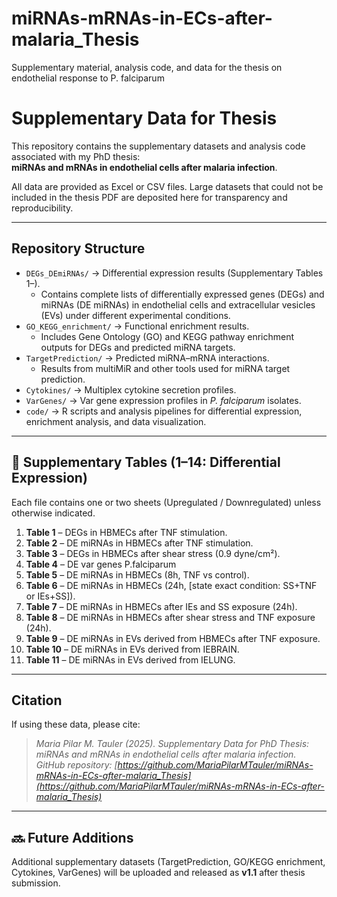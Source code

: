 # miRNAs-mRNAs-in-ECs-after-malaria_Thesis
Supplementary material, analysis code, and data for the thesis on endothelial response to P. falciparum 
# Supplementary Data for Thesis

This repository contains the supplementary datasets and analysis code associated with my PhD thesis:  
**miRNAs and mRNAs in endothelial cells after malaria infection**.

All data are provided as Excel or CSV files. Large datasets that could not be included in the thesis PDF are deposited here for transparency and reproducibility.

---

## Repository Structure

- `DEGs_DEmiRNAs/` → Differential expression results (Supplementary Tables 1–).  
  - Contains complete lists of differentially expressed genes (DEGs) and miRNAs (DE miRNAs) in endothelial cells and extracellular vesicles (EVs) under different experimental conditions.  
- `GO_KEGG_enrichment/` → Functional enrichment results.  
  - Includes Gene Ontology (GO) and KEGG pathway enrichment outputs for DEGs and predicted miRNA targets.  
- `TargetPrediction/` → Predicted miRNA–mRNA interactions.  
  - Results from multiMiR and other tools used for miRNA target prediction.  
- `Cytokines/` → Multiplex cytokine secretion profiles.  
- `VarGenes/` → Var gene expression profiles in *P. falciparum* isolates.  
- `code/` → R scripts and analysis pipelines for differential expression, enrichment analysis, and data visualization.

---

## 📑 Supplementary Tables (1–14: Differential Expression)

Each file contains one or two sheets (Upregulated / Downregulated) unless otherwise indicated.

1. **Table 1** – DEGs in HBMECs after TNF stimulation.  
2. **Table 2** – DE miRNAs in HBMECs after TNF stimulation.  
3. **Table 3** – DEGs in HBMECs after shear stress (0.9 dyne/cm²).  
4. **Table 4** – DE var genes P.falciparum  
5. **Table 5** – DE miRNAs in HBMECs (8h, TNF vs control).  
6. **Table 6** – DE miRNAs in HBMECs (24h, [state exact condition: SS+TNF or IEs+SS]).  
7. **Table 7** – DE miRNAs in HBMECs after IEs and SS exposure (24h).  
8. **Table 8** – DE miRNAs in HBMECs after shear stress and TNF exposure (24h).  
9. **Table 9** – DE miRNAs in EVs derived from HBMECs after TNF exposure.  
10. **Table 10** – DE miRNAs in EVs derived from IEBRAIN.  
11. **Table 11** – DE miRNAs in EVs derived from IELUNG.  

---

##  Citation

If using these data, please cite:

> *Maria Pilar M. Tauler (2025). Supplementary Data for PhD Thesis: miRNAs and mRNAs in endothelial cells after malaria infection. GitHub repository: [https://github.com/MariaPilarMTauler/miRNAs-mRNAs-in-ECs-after-malaria_Thesis](https://github.com/MariaPilarMTauler/miRNAs-mRNAs-in-ECs-after-malaria_Thesis)*

---

## 🔜 Future Additions

Additional supplementary datasets (TargetPrediction, GO/KEGG enrichment, Cytokines, VarGenes) will be uploaded and released as **v1.1** after thesis submission.
